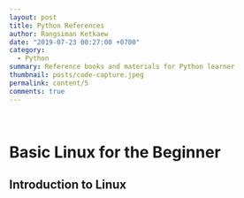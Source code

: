 ```yaml
---
layout: post
title: Python References
author: Rangsiman Ketkaew
date: "2019-07-23 00:27:00 +0700"
category:
  - Python
summary: Reference books and materials for Python learner
thumbnail: posts/code-capture.jpeg
permalink: content/5
comments: true
---
```


<br>

# Basic Linux for the Beginner

## Introduction to Linux

<div id="pdf1"></div>

<script src='/jv/pdfobject.js'></script>
<script>
PDFObject.embed("/contents/python-references/PythonNotesForProfessionals.pdf", "#pdf1");
</script>

<style>
.pdfobject-container { height: 30rem; border: 1rem solid rgba(0,0,0,.1); }
</style>
